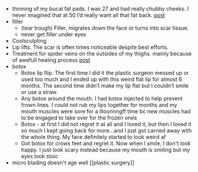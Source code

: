 - thinning of my bucal fat pads. I was 27 and had really chubby cheeks. I never imagined that at 50 I’d really want all that fat back. [post](https://www.reddit.com/r/30PlusSkinCare/comments/17q4xne/comment/k8amwxq)
- filler
	- (tear trough) Filler, migrates down the face or turns into scar tissue.
	- never get filler under eyes
- Coolsculpting
- Lip lifts. The scar is often times noticeable despite best efforts.
- Treatment for spider veins on the outsides of my thighs. mainly because of awefull healing process [post](https://www.reddit.com/r/30PlusSkinCare/comments/17q4xne/comment/k8at3f0)
- botox
	- Botox lip flip. The first time I did it the plastic surgeon messed up or used too much and I ended up with this weird flat lip for almost 6 months. The second time didn’t make my lip flat but I couldn’t smile or use a straw.
	- Any botox around the mouth. I had botox injected to help prevent frown lines. I could not rub my lips together for months and my mouth muscles were sore for a llloonnngff time bc new muscles had to be engaged to take over for the frozen ones
	- Botox - at first I did not regret it at all and I loved it, but then I loved it so much I kept going back for more…and I just got carried away with the whole thing. My face definitely started to look weird af
	- Got botox for crows feet and regret it. Now when I smile, I don't look happy. I just look scary instead because my mouth is smiling but my eyes look stoic
- micro blading doesn't age well
[[plastic surgery]]